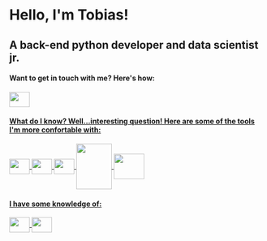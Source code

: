 <head>
<h1 alight="center">Hello, I'm Tobias!</h1>
<h2 alight="center">A back-end python developer and data scientist jr.</h2>
</head>

<body>  
<h4 alight="left">Want to get in touch with me? Here's how:</h4>
<p>
<a href="https://www.linkedin.com/in/tobias-sirianni/" target="blank"><img align= "center" height="30" width="40" src="https://cdn.jsdelivr.net/gh/devicons/devicon/icons/linkedin/linkedin-original.svg" />
</p>

<h4 alight="left">What do I know? Well...interesting question! Here are some of the tools I'm more confortable with:</h4>
<div style="display: inline_block">
<img align= "center" height="30" width="40" src="https://cdn.jsdelivr.net/gh/devicons/devicon/icons/python/python-original.svg" />
<img align= "center" height="30" width="40" src="https://cdn.jsdelivr.net/gh/devicons/devicon/icons/git/git-original.svg" />
<img align= "center" height="30" width="40" src="https://cdn.jsdelivr.net/gh/devicons/devicon/icons/vscode/vscode-original.svg" />
<img align= "center" height="90" width="70" src="https://cdn.jsdelivr.net/gh/devicons/devicon/icons/numpy/numpy-original-wordmark.svg" />
<img align= "center" height="50" width="60" src="https://cdn.jsdelivr.net/gh/devicons/devicon/icons/pandas/pandas-original-wordmark.svg" />
</div>

<h4 alight="left">I have some knowledge of:</h4>
<div style="display: inline_block">
<img align= "center" height="30" width="40" src="https://cdn.jsdelivr.net/gh/devicons/devicon/icons/html5/html5-original-wordmark.svg" />
<img align= "center" height="30" width="40" src="https://cdn.jsdelivr.net/gh/devicons/devicon/icons/css3/css3-original-wordmark.svg" />


</div>
</body>





